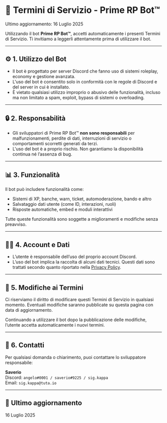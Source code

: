 # 📘 Termini di Servizio - Prime RP Bot™

Ultimo aggiornamento: 16 Luglio 2025

Utilizzando il bot **Prime RP Bot™**, accetti automaticamente i presenti Termini di Servizio. Ti invitiamo a leggerli attentamente prima di utilizzare il bot.

---

## ⚙️ 1. Utilizzo del Bot

- Il bot è progettato per server Discord che fanno uso di sistemi roleplay, economy e gestione avanzata.
- L'uso del bot è consentito solo in conformità con le regole di Discord e del server in cui è installato.
- È vietato qualsiasi utilizzo improprio o abusivo delle funzionalità, incluso ma non limitato a spam, exploit, bypass di sistemi o overloading.

---

## 🔒 2. Responsabilità

- Gli sviluppatori di Prime RP Bot™ **non sono responsabili** per malfunzionamenti, perdite di dati, interruzioni di servizio o comportamenti scorretti generati da terzi.
- L'uso del bot è a proprio rischio. Non garantiamo la disponibilità continua né l’assenza di bug.

---

## 📊 3. Funzionalità

Il bot può includere funzionalità come:

- Sistemi di XP, banche, warn, ticket, automoderazione, bando e altro
- Salvataggio dati utente (come ID, interazioni, ruoli)
- Risposte automatiche, embed e moduli interattivi

Tutte queste funzionalità sono soggette a miglioramenti e modifiche senza preavviso.

---

## 🧑‍💼 4. Account e Dati

- L’utente è responsabile dell’uso del proprio account Discord.
- L’uso del bot implica la raccolta di alcuni dati tecnici. Questi dati sono trattati secondo quanto riportato nella [Privacy Policy](privacy.md).

---

## 🧾 5. Modifiche ai Termini

Ci riserviamo il diritto di modificare questi Termini di Servizio in qualsiasi momento. Eventuali modifiche saranno pubblicate su questa pagina con data di aggiornamento.

Continuando a utilizzare il bot dopo la pubblicazione delle modifiche, l’utente accetta automaticamente i nuovi termini.

---

## 📩 6. Contatti

Per qualsiasi domanda o chiarimento, puoi contattare lo sviluppatore responsabile:

**Saverio**  
Discord: `angelo#0001 / saverio#9225 / sig.kappa`  
Email: `sig.kappa@tuta.io`

---

## 📝 Ultimo aggiornamento

16 Luglio 2025
